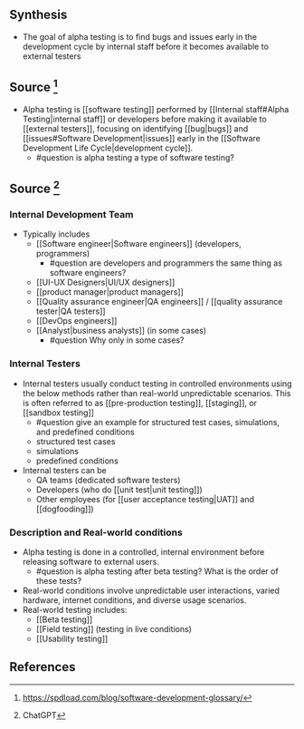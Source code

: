 ## Synthesis
- The goal of alpha testing is to find bugs and issues early in the development cycle by internal staff before it becomes available to external testers
## Source [^1]
- Alpha testing is [[software testing]] performed by [[Internal staff#Alpha Testing|internal staff]] or developers before making it available to [[external testers]], focusing on identifying [[bug|bugs]] and [[issues#Software Development|issues]] early in the [[Software Development Life Cycle|development cycle]].
	- #question is alpha testing a type of software testing?
## Source [^2]
### Internal Development Team
- Typically includes
	- [[Software engineer|Software engineers]] (developers, programmers)
		- #question are developers and programmers the same thing as software engineers?
	- [[UI-UX Designers|UI/UX designers]]
	- [[product manager|product managers]]
	- [[Quality assurance engineer|QA engineers]] / [[quality assurance tester|QA testers]]
	- [[DevOps engineers]]
	- [[Analyst|business analysts]] (in some cases)
		- #question Why only in some cases?
### Internal Testers
- Internal testers usually conduct testing in controlled environments using the below methods rather than real-world unpredictable scenarios. This is often referred to as [[pre-production testing]], [[staging]], or [[sandbox testing]]
	- #question give an example for structured test cases, simulations, and predefined conditions
	- structured test cases
	- simulations
	- predefined conditions
- Internal testers can be
	- QA teams (dedicated software testers)
	- Developers (who do [[unit test|unit testing]])
	- Other employees (for [[user acceptance testing|UAT]] and [[dogfooding]])

### Description and Real-world conditions
- Alpha testing is done in a controlled, internal environment before releasing software to external users.
	- #question is alpha testing after beta testing? What is the order of these tests? 
- Real-world conditions involve unpredictable user interactions, varied hardware, internet conditions, and diverse usage scenarios.
- Real-world testing includes:
	- [[Beta testing]]
	- [[Field testing]] (testing in live conditions)
	- [[Usability testing]]
## References

[^1]: https://spdload.com/blog/software-development-glossary/
[^2]: ChatGPT